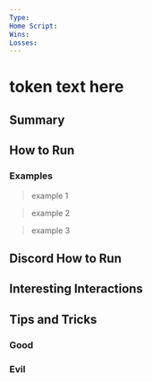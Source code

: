 ```yaml
---
Type: 
Home Script: 
Wins: 
Losses:
---
```

# token text here

## Summary

## How to Run

### Examples
>example 1

>example 2

>example 3

## Discord How to Run


## Interesting Interactions


## Tips and Tricks
### Good

### Evil


